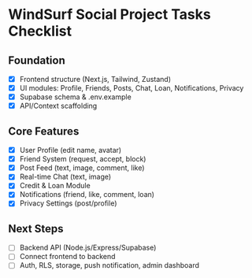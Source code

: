# WindSurf Social Project Tasks Checklist

## Foundation
- [x] Frontend structure (Next.js, Tailwind, Zustand)
- [x] UI modules: Profile, Friends, Posts, Chat, Loan, Notifications, Privacy
- [x] Supabase schema & .env.example
- [x] API/Context scaffolding

## Core Features
- [x] User Profile (edit name, avatar)
- [x] Friend System (request, accept, block)
- [x] Post Feed (text, image, comment, like)
- [x] Real-time Chat (text, image)
- [x] Credit & Loan Module
- [x] Notifications (friend, like, comment, loan)
- [x] Privacy Settings (post/profile)

## Next Steps
- [ ] Backend API (Node.js/Express/Supabase)
- [ ] Connect frontend to backend
- [ ] Auth, RLS, storage, push notification, admin dashboard

